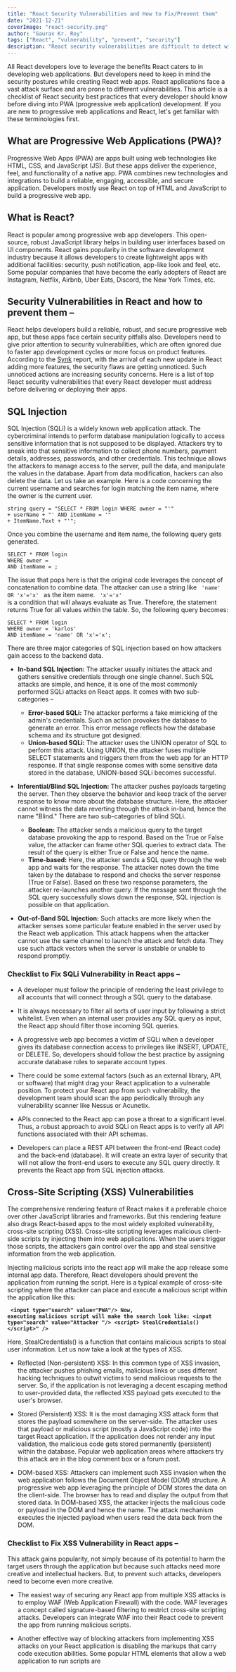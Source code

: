```yaml
---
title: "React Security Vulnerabilities and How to Fix/Prevent them"
date: "2021-12-21"
coverImage: "react-security.png"
author: "Gaurav Kr. Roy"
tags: ["React", "vulnerability", "prevent", "security"]
description: "React security vulnerabilities are difficult to detect with naked eyes. However, it can be disastrous for progressive web apps if developers don't know how to fix them."
---
```


All React developers love to leverage the benefits React caters to in developing web applications. But developers need to keep in mind the security postures while creating React web apps. React applications face a vast attack surface and are prone to different vulnerabilities. This article is a checklist of React security best practices that every developer should know before diving into PWA (progressive web application) development. 
If you are new to progressive web applications and React, let's get familiar with these terminologies first.

## What are Progressive Web Applications (PWA)?
Progressive Web Apps (PWA) are apps built using web technologies like HTML, CSS, and JavaScript (JS). But these apps deliver the experience, feel, and functionality of a native app. PWA combines new technologies and integrations to build a reliable, engaging, accessible, and secure application. Developers mostly use React on top of HTML and JavaScript to build a progressive web app.

## What is React?
React is popular among progressive web app developers. This open-source, robust JavaScript library helps in building user interfaces based on UI components. React gains popularity in the software development industry because it allows developers to create lightweight apps with additional facilities: security, push notification, app-like look and feel, etc. Some popular companies that have become the early adopters of React are Instagram, Netflix, Airbnb, Uber Eats, Discord, the New York Times, etc. 

## Security Vulnerabilities in React and how to prevent them –
React helps developers build a reliable, robust, and secure progressive web app, but these apps face certain security pitfalls also. Developers need to give prior attention to security vulnerabilities, which are often ignored due to faster app development cycles or more focus on product features.
According to the [Synk](https://snyk.io/wp-content/uploads/snyk-javascript_report_2019.pdf) report, with the arrival of each new update in React adding more features, the security flaws are getting unnoticed. Such unnoticed actions are increasing security concerns. Here is a list of top React security vulnerabilities that every React developer must address before delivering or deploying their apps.

## SQL Injection
SQL Injection (SQLi) is a widely known web application attack. The cybercriminal intends to perform database manipulation logically to access sensitive information that is not supposed to be displayed. Attackers try to sneak into that sensitive information to collect phone numbers, payment details, addresses, passwords, and other credentials.
This technique allows the attackers to manage access to the server, pull the data, and manipulate the values in the database. Apart from data modification, hackers can also delete the data. 
Let us take an example. Here is a code concerning the current username and searches for login matching the item name, where the owner is the current user.
```
string query = "SELECT * FROM login WHERE owner = "'"
+ userName + "' AND itemName = '"
+ ItemName.Text + "'";
```
Once you combine the username and item name, the following query gets generated.
```
SELECT * FROM login
WHERE owner =
AND itemName = ;
```
The issue that pops here is that the original code leverages the concept of concatenation to combine data. The attacker can use a string like <code> 'name' OR 'x'='x' </code> as the item name. <code> 'x'='x' </code> is a condition that will always evaluate as True. Therefore, the statement returns True for all values within the table. So, the following query becomes:
```
SELECT * FROM login
WHERE owner = 'karlos'
AND itemName = 'name' OR 'x'='x';
```

There are three major categories of SQL injection based on how attackers gain access to the backend data.

*  **In-band SQL Injection:** The attacker usually initiates the attack and gathers sensitive credentials through one single channel. Such SQL attacks are simple, and hence, it is one of the most commonly performed SQLi attacks on React apps. It comes with two sub-categories –
    * **Error-based SQLi:** The attacker performs a fake mimicking of the admin's credentials. Such an action provokes the database to generate an error. This error message reflects how the database schema and its structure got designed.
    * **Union-based SQLi:** The attacker uses the UNION operator of SQL to perform this attack. Using UNION, the attacker fuses multiple SELECT statements and triggers them from the web app for an HTTP response. If that single response comes with some sensitive data stored in the database, UNION-based SQLi becomes successful.
  
 * **Inferential/Blind SQL Injection:** The attacker pushes payloads targeting the server. Then they observe the behavior and keep track of the server response to know more about the database structure. Here, the attacker cannot witness the data reverting through the attack in-band, hence the name "Blind." There are two sub-categories of blind SQLi.
    * **Boolean:** The attacker sends a malicious query to the target database provoking the app to respond. Based on the True or False value, the attacker can frame other SQL queries to extract data. The result of the query is either True or False and hence the name.
    * **Time-based:** Here, the attacker sends a SQL query through the web app and waits for the response. The attacker notes down the time taken by the database to respond and checks the server response (True or False). Based on these two response parameters, the attacker re-launches another query. If the message sent through the SQL query successfully slows down the response, SQL injection is possible on that application.

 * **Out-of-Band SQL Injection:** Such attacks are more likely when the attacker senses some particular feature enabled in the server used by the React web application. This attack happens when the attacker cannot use the same channel to launch the attack and fetch data. They use such attack vectors when the server is unstable or unable to respond promptly.
 
 ### Checklist to Fix SQLi Vulnerability in React apps –
 
* A developer must follow the principle of rendering the least privilege to all accounts that will connect through a SQL query to the database.

* It is always necessary to filter all sorts of user input by following a strict whitelist. Even when an internal user provides any SQL query as input, the React app should filter those incoming SQL queries.

* A progressive web app becomes a victim of SQLi when a developer gives its database connection access to privileges like INSERT, UPDATE, or DELETE. So, developers should follow the best practice by assigning accurate database roles to separate account types.

* There could be some external factors (such as an external library, API, or software) that might drag your React application to a vulnerable position. To protect your React app from such vulnerability, the development team should scan the app periodically through any vulnerability scanner like Nessus or Acunetix.

* APIs connected to the React app can pose a threat to a significant level. Thus, a robust approach to avoid SQLi on React apps is to verify all API functions associated with their API schemas.

* Developers can place a REST API between the front-end (React code) and the back-end (database). It will create an extra layer of security that will not allow the front-end users to execute any SQL query directly. It prevents the React app from SQL injection attacks.

## Cross-Site Scripting (XSS) Vulnerabilities
The comprehensive rendering feature of React makes it a preferable choice over other JavaScript libraries and frameworks. But this rendering feature also drags React-based apps to the most widely exploited vulnerability, cross-site scripting (XSS). Cross-site scripting leverages malicious client-side scripts by injecting them into web applications. When the users trigger those scripts, the attackers gain control over the app and steal sensitive information from the web application. 

Injecting malicious scripts into the react app will make the app release some internal app data. Therefore, React developers should prevent the application from running the script. Here is a typical example of cross-site scripting where the attacker can place and execute a malicious script within the application like this:

<strong> <code> &lt;input type="search" value="PWA"/>
Now, executing malicious script will make the search look like:
&lt;input type="search" value="Attacker "/> <script&gt; StealCredentials() &lt;/script>" /&gt;
</strong> </code>

Here, StealCredentials() is a function that contains malicious scripts to steal user information.
Let us now take a look at the types of XSS.

* Reflected (Non-persistent) XSS: In this common type of XSS invasion, the attacker pushes phishing emails, malicious links or uses different hacking techniques to outwit victims to send malicious requests to the server. So, if the application is not leveraging a decent escaping method to user-provided data, the reflected XSS payload gets executed to the user's browser.

* Stored (Persistent) XSS: It is the most damaging XSS attack form that stores the payload somewhere on the server-side. The attacker uses that payload or malicious script (mostly a JavaScript code) into the target React application. If the application does not render any input validation, the malicious code gets stored permanently (persistent) within the database. Popular web application areas where attackers try this attack are in the blog comment box or a forum post.

* DOM-based XSS: Attackers can implement such XSS invasion when the web application follows the Document Object Model (DOM) structure. A progressive web app leveraging the principle of DOM stores the data on the client-side. The browser has to read and display the output from that stored data. In DOM-based XSS, the attacker injects the malicious code or payload in the DOM and hence the name. The attack mechanism executes the injected payload when users read the data back from the DOM.

### Checklist to Fix XSS Vulnerability in React apps –
This attack gains popularity, not simply because of its potential to harm the target users through the application but because such attacks need more creative and intellectual hackers. But, to prevent such attacks, developers need to become even more creative.

* The easiest way of securing any React app from multiple XSS attacks is to employ WAF (Web Application Firewall) with the code. WAF leverages a concept called signature-based filtering to restrict cross-site scripting attacks. Developers can integrate WAF into their React code to prevent the app from running malicious scripts.

* Another effective way of blocking attackers from implementing XSS attacks on your React application is disabling the markups that carry code execution abilities. Some popular HTML elements that allow a web application to run scripts are <script>, <link>, <object>, and <embed>.

* Another defense mechanism that works with textContent to protect against XSS is to use the {} for default data binding. Implementing this in your React app will allow the framework to escape values automatically.

* Various programming languages offer libraries that can enable parsing HTML formatted text. Developers can use those libraries to sanitize HTML markup easily against XSS attacks. OWASP has also listed a range of such libraries such as Java HTML Sanitizer, HtmlSanitizer, etc.

* Conducting blacklist validation along with URL parsing can also prevent React applications from XSS attacks.

* Modern and updated browsers (like Google Chrome) come with XSS detection and will not allow attackers to run any malicious script that is not coming from the original server or source.

* React developers can also prevent XSS by adding one security check by leveraging [Cross-Origin Resource Sharing (CORS)](https://developer.mozilla.org/en-US/docs/Web/HTTP/CORS). They have to use it in the code header and assign it 'True'. It uses the browser's same-origin policy and blocks reading a resource originating from a different origin. Using CORS, developers can stop a malicious site from reading another site's data.

* You can also use content security policies as the last line of defense against XSS. If all other XSS prevention fails, CSP allows developers to control various things, such as loading external scripts and executing inline scripts. To deploy CSP, developers need to include an HTTP response header called Content-Security-Policy with a value carrying the policy.
  An example for including CSP is as follows:
```
default-src 'self'; script-src 'self'; object-src 'none'; frame-src 'none'; base-uri 'none';
```

## Broken Authentication
Poorly implemented session management and authentication can lead to broken authentication in progressive web apps. This vulnerability helps the attacker take over one or more user accounts, letting the attacker possess the same privileges and access control as the target user. 

Attackers usually exploit such a React security vulnerability by detecting the authentication solution or bypassing them. The security team labels the authentication as broken when the cybercriminal can compromise users' passwords, session tokens, digital identities, or account information from the React app. Examples of some common reasons for this attack are:

* Unencrypted network sending session IDs, passwords, and other credentials
* Unprotected authentication credentials
* Session values without a specific time-out
* Predictable login credentials
* Exposed session IDs in URLs (For Example, http://anything.com/username/shoppingitems;jsessionid=2P0OC2JSNDLPSKHCJUN2JV?dest=Hawaii)
* Improper hashing and salting of passwords

Let us take a situation where the attacker could detect the hashes for the following names.

*Sue    4420d1918bbcf7686defdf9560bb5087d20076de5f77b7cb4c3b40bf46ec428b
Karlos    4420d1918bbcf7686defdf9560bb5087d20076de5f77b7cb4c3b40bf46ec428b
Rob    77b177de23f81d37b5b4495046b227befa4546db63cfe6fe541fc4c3cd216eb9*

The hash function will store the password in a hashed form rather than plain text. But then, humans can easily read the hash. Now, if two different users enter the same password, then these passwords will generate the same hash. Hackers can perform a dictionary attack, and if they crack one password, they can use the same password to gain access to other accounts that use the same hash.

### Checklist to Fix React PWAs from Broken authentication Vulnerability –
* The React applications should enforce password checks, whether the password is strong or weak. Also, adding criteria like eight characters (minimum) having uppercase, lowercase, numbers, and symbols can prevent users from such attacks.

* Employing multi-factor authentication (MFA) can prevent users from compromised credential reuse and credential stuffing.

* Another common React security best practice is to generate the message or notification email, keeping the email format or template the same. Such a practice prevents React app users from account enumeration attacks.

* Not exposing the session ID in the URL also comes under the best practice.

* For every React app, the session ID time-out is a must. Developers can secure progressive web apps by implementing a server-side session manager. It will produce a new session every time the user tries to log in.

* Proper hashing and salting of passwords are mandatory to prevent broken authentication attacks.

## XML External Entities (XXE)
Attackers can perform XML External Entities attacks on React web applications that parse XML input. Here the outdated XML parsers of your React app become vulnerable. Such vulnerability can lead an attacker to perform denial of service, port scanning, server-side request forgery, etc. Such attacks occur when an XML input gets referred to an external entity but has a weakly configured XML parser. Here are some examples where attackers are attempting XEE on React web applications that parse XML input.

* The attacker might attempt to extract data from the server.
```
<?xml version="1.0" encoding="ISO-8859-1"?> <!DOCTYPE foo [
<!ELEMENT foo ANY >
<!ENTITY xxe SYSTEM "file:///etc/passwd" >]> <foo> &xxe; </foo>
```
* Another example where the attacker probes the server's private network by changing the above ENTITY line:
```
<!ENTITY xxe SYSTEM "https://192.168.1.1/private" >]>
```
* It is another example where the attacker is attempting for Denial of Service (DoS) attack by including a potentially endless file:
```
<!ENTITY xxe SYSTEM "file:///dev/random" >]>
```

### Checklist to Fix XXE Vulnerability in React apps –
* Developers need to keep all the XML libraries and processors fully updated or patched.
* It is a good practice to disable all XML external entities and DTD processing.
* React developers should adopt simpler data formats like JSON instead of XML. It will help avoid the serialization of sensitive data.
* Various Static Application Security Testing (SAST) tools help identify malicious XXE in the code.
* Developers should also perform filtering and server-side input validation to limit injecting unfriendly data input in XML documents or headers. Modern and updated browsers do not allow attackers to run malicious XML scripts as they come with built-in input validation.

## Zip Slip
It is another popular React app vulnerability where the malicious actor exploits the app by submitting zip files having malicious or arbitrary code within them. React developers enable adding zip files to decrease the file size while they get uploaded. When the app unzips the archive, its malicious file(s) can overwrite other files or perform arbitrary code execution. Attackers can either harm the files existing in the target system or gain remote access to the system.

Here is a Zip slip code example demonstrating a ZipEntry path merges to a destination directory without validating that path. Researchers and security professionals have found similar codes in different repositories across many apps.
```
Enumeration<ZipEntry> entry = zip.getEntries();
 while (entry.hasMoreElements()) {
ZipEntry ez = entry.nextElement();
File fil = new File(destinationDir, ez.getName());
InputStream input = zip.getInputStream(ez);
IOUtils.copy(input, write(fil));
 }
```
Here is a [link](https://github.com/snyk/zip-slip-vulnerability) to the repository containing libraries and APIs infected by zip slip.

### Checklist to Fix Zip Slip Vulnerability in React apps –
* React developers can search through the project for vulnerable codes. Developers can integrate validation code to the original application's code to check for directory traversal.
* Another way to prevent Zip Slip attacks in React apps is to include the Zip Slip Security Testing solution in the build pipeline of the app.
* Do not allow uploading files having special characters.
* Renaming all the zip files is another best practice to prevent zip slip attacks. Developers should generate new file names for each file before the application leverages them.
* Node.js uses npm libraries as the dependency. React internally uses node.js, and hence any vulnerable library can pose a threat to the React app. It is a good practice to create your own dependencies and libraries rather than using 3rd-party libraries.

## Cross-site Request Forgery (CSRF or XSRF)
CSRF is another React web application vulnerability allowing attackers to persuade users to perform unintentional actions without their direct consent. It does not steal the identity of the legitimate user but acts against their will. For rendering such attacks, the attacker sends an email or a web link convincing the victim to achieve a state-changing request in the application.

Before going through the checklist on fixing CSRF vulnerabilities, here is a quick example of how the CSRF GET request will be once the attacker tweaks it.
A standard GET request for a $250 transfer from person1 to person2 might look like this:

*GET http://anybank.in/transfer.do?acct=Person2&amount=$250 HTTP/1.1*

When the attacker induces the user to perform some unintended action or runs a malicious script, the $250 gets transferred to the attacker's account. This malicious request might look something like this:

*GET http://anybank.com/transfer.do?acct=Attacker&amount=$250 HTTP/1.1*

Some attackers can also put innocent-looking hyperlinks embedding the request.

*&lt;a href="http://anybank.com/transfer.do?acct=Attacker&amount=$250"> Check out the transfer! </a&gt;*

### Checklist to Fix React PWAs from CSRF Vulnerability 
* The progressive React web app should not deliver CSRF tokens using Cookies.
* An alternate defense mechanism against CSRF is to leverage a double submit cookie technique.
* Another robust way of preventing an application from a CSRF attack is to add a relevant CSRF token tied to user sessions and strictly validate every case before executing any appropriate action.
* It is always a good choice to shift from HTTP/1.1 to HTTP/2 or HTTP/3. HTTP/2 and 3 are fast, more secure than HTTP/1.1, and almost all modern browsers support them.

## Vulnerability in Packages and Dependencies
It might happen that you have pushed a React app's code to GitHub. Now an email/notification is popping up saying, "One of your dependencies has a security vulnerability." That is another method where attackers seek the help of malicious packages to gain access to your React applications. Such malicious packages collect valuable app details and user information and send it to a third party. 

These packages can also execute malicious code during the package installation phase. These attackers use the concept of typosquatting to make their attacks seamless. Typosquatting is a method of naming the packages based on their original counterparts. It outwits the developers into downloading these malicious packages that can wreak havoc on the React app.

### Checklist to Fix Malicious Package Vulnerability in React apps –
* One way to detect and remove this vulnerability is to recognize the vulnerable package and find an alternative React package. It is a good practice to analyze your app against malicious package vulnerability.
* Developers can also use SAST tools to detect exploitable code in a React application. SAST tools can scan and inspect all the application's source code, byte code, dependencies, packages, and binaries to uncover security vulnerabilities.
* Since Node uses npm libraries and dependencies and React uses Node, developers should make a checklist of vulnerable libraries like [unzipper](https://github.com/ZJONSSON/node-unzipper), [adm-zip](https://github.com/cthackers/adm-zip), and [other vulnerability release lists](https://snyk.io/vuln/npm:npm) for better precaution while developing React applications. 

	
## Wrapping Up –
Developers should know how crucial application security is for both the business and its users. As the React components and features are increasing, there is an equal delay in the number of days taken by the React community to fix any React security issues. So, developers and product managers should cautiously handle all security-related aspects of a React project.
